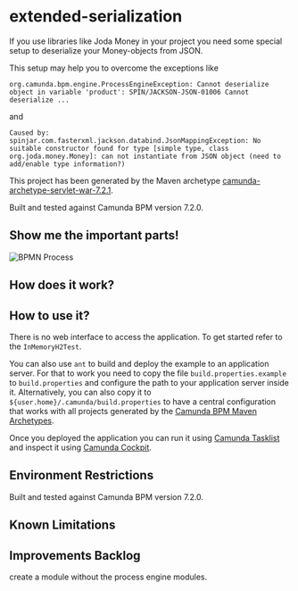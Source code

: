 extended-serialization
=========================

If you use libraries like Joda Money in your project you need some special setup to deserialize your Money-objects from JSON.

This setup may help you to overcome the exceptions like

    org.camunda.bpm.engine.ProcessEngineException: Cannot deserialize object in variable 'product': SPIN/JACKSON-JSON-01006 Cannot deserialize ...
 
and 

    Caused by: spinjar.com.fasterxml.jackson.databind.JsonMappingException: No suitable constructor found for type [simple type, class org.joda.money.Money]: can not instantiate from JSON object (need to add/enable type information?)
    
This project has been generated by the Maven archetype
[camunda-archetype-servlet-war-7.2.1](http://docs.camunda.org/latest/guides/user-guide/#process-applications-maven-project-templates-archetypes).

Built and tested against Camunda BPM version 7.2.0.


Show me the important parts!
----------------------------

![BPMN Process](src/main/resources/process.png)


How does it work?
-----------------


How to use it?
--------------

There is no web interface to access the application.
To get started refer to the `InMemoryH2Test`.

You can also use `ant` to build and deploy the example to an application server.
For that to work you need to copy the file `build.properties.example` to `build.properties`
and configure the path to your application server inside it.
Alternatively, you can also copy it to `${user.home}/.camunda/build.properties`
to have a central configuration that works with all projects generated by the
[Camunda BPM Maven Archetypes](http://docs.camunda.org/latest/guides/user-guide/#process-applications-maven-project-templates-archetypes).

Once you deployed the application you can run it using
[Camunda Tasklist](http://docs.camunda.org/latest/guides/user-guide/#tasklist)
and inspect it using
[Camunda Cockpit](http://docs.camunda.org/latest/guides/user-guide/#cockpit).


Environment Restrictions
------------------------

Built and tested against Camunda BPM version 7.2.0.


Known Limitations
-----------------


Improvements Backlog
--------------------

create a module without the process engine modules.

